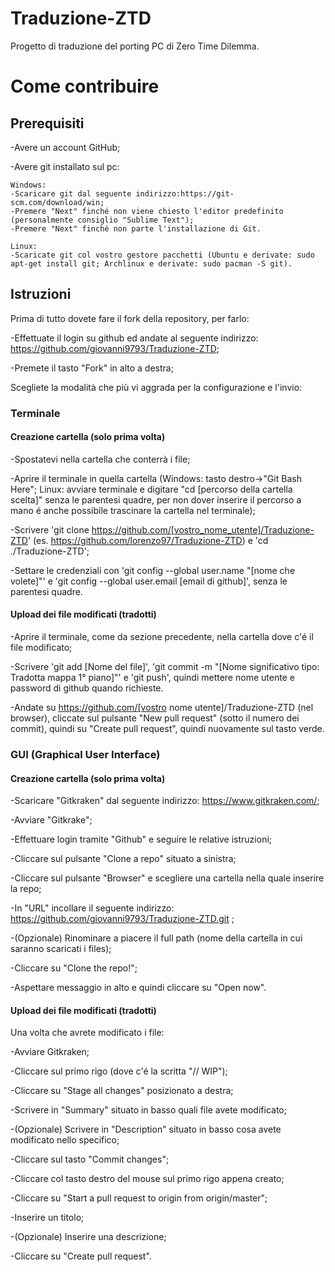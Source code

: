 # Traduzione-ZTD
Progetto di traduzione del porting PC di Zero Time Dilemma.

# Come contribuire

## Prerequisiti

-Avere un account GitHub;

-Avere git installato sul pc:

    Windows: 
    -Scaricare git dal seguente indirizzo:https://git-scm.com/download/win;
    -Premere "Next" finché non viene chiesto l'editor predefinito (personalmente consiglio "Sublime Text");
    -Premere "Next" finché non parte l'installazione di Git.
    
    Linux:
    -Scaricate git col vostro gestore pacchetti (Ubuntu e derivate: sudo apt-get install git; Archlinux e derivate: sudo pacman -S git).
    
## Istruzioni

Prima di tutto dovete fare il fork della repository, per farlo:

-Effettuate il login su github ed andate al seguente indirizzo: https://github.com/giovanni9793/Traduzione-ZTD;

-Premete il tasto "Fork" in alto a destra;

Scegliete la modalità che più vi aggrada per la configurazione e l'invio:

### Terminale

#### Creazione cartella (solo prima volta)

-Spostatevi nella cartella che conterrà i file;

-Aprire il terminale in quella cartella (Windows: tasto destro->"Git Bash Here"; Linux: avviare terminale e digitare "cd [percorso della cartella scelta]" senza le parentesi quadre, per non dover inserire il percorso a mano é anche possibile trascinare la cartella nel terminale);

-Scrivere 'git clone https://github.com/[vostro_nome_utente]/Traduzione-ZTD' (es. https://github.com/lorenzo97/Traduzione-ZTD) e 'cd ./Traduzione-ZTD';

-Settare le credenziali con 'git config --global user.name "[nome che volete]"' e 'git config --global user.email [email di github]', senza le parentesi quadre.

#### Upload dei file modificati (tradotti)

-Aprire il terminale, come da sezione precedente, nella cartella dove c'é il file modificato;

-Scrivere 'git add [Nome del file]', 'git commit -m "[Nome significativo tipo: Tradotta mappa 1° piano]"' e 'git push', quindi mettere nome utente e password di github quando richieste.

-Andate su https://github.com/[vostro nome utente]/Traduzione-ZTD (nel browser), cliccate sul pulsante "New pull request" (sotto il numero dei commit), quindi su "Create pull request", quindi nuovamente sul tasto verde.


### GUI (Graphical User Interface)

#### Creazione cartella (solo prima volta)

-Scaricare "Gitkraken" dal seguente indirizzo: https://www.gitkraken.com/;

-Avviare "Gitkrake";

-Effettuare login tramite "Github" e seguire le relative istruzioni;

-Cliccare sul pulsante "Clone a repo" situato a sinistra;

-Cliccare sul pulsante "Browser" e scegliere una cartella nella quale inserire la repo;

-In "URL" incollare il seguente indirizzo: https://github.com/giovanni9793/Traduzione-ZTD.git ;

-(Opzionale) Rinominare a piacere il full path (nome della cartella in cui saranno scaricati i files);

-Cliccare su "Clone the repo!";

-Aspettare messaggio in alto e quindi cliccare su "Open now".


#### Upload dei file modificati (tradotti)

Una volta che avrete modificato i file:

-Avviare Gitkraken;

-Cliccare sul primo rigo (dove c'é la scritta "// WIP");

-Cliccare su "Stage all changes" posizionato a destra;

-Scrivere in "Summary" situato in basso quali file avete modificato;

-(Opzionale) Scrivere in "Description" situato in basso cosa avete modificato nello specifico;

-Cliccare sul tasto "Commit changes";

-Cliccare col tasto destro del mouse sul primo rigo appena creato;

-Cliccare su "Start a pull request to origin from origin/master";

-Inserire un titolo;

-(Opzionale) Inserire una descrizione;

-Cliccare su "Create pull request".
